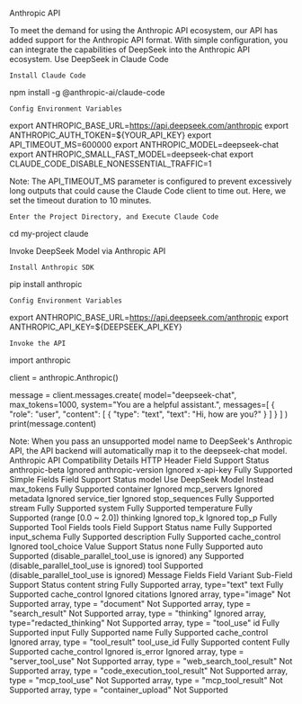 Anthropic API

To meet the demand for using the Anthropic API ecosystem, our API has added support for the Anthropic API format. With simple configuration, you can integrate the capabilities of DeepSeek into the Anthropic API ecosystem.
Use DeepSeek in Claude Code

    Install Claude Code

npm install -g @anthropic-ai/claude-code

    Config Environment Variables

export ANTHROPIC_BASE_URL=https://api.deepseek.com/anthropic
export ANTHROPIC_AUTH_TOKEN=${YOUR_API_KEY}
export API_TIMEOUT_MS=600000
export ANTHROPIC_MODEL=deepseek-chat
export ANTHROPIC_SMALL_FAST_MODEL=deepseek-chat
export CLAUDE_CODE_DISABLE_NONESSENTIAL_TRAFFIC=1

Note: The API_TIMEOUT_MS parameter is configured to prevent excessively long outputs that could cause the Claude Code client to time out. Here, we set the timeout duration to 10 minutes.

    Enter the Project Directory, and Execute Claude Code

cd my-project
claude

Invoke DeepSeek Model via Anthropic API

    Install Anthropic SDK

pip install anthropic

    Config Environment Variables

export ANTHROPIC_BASE_URL=https://api.deepseek.com/anthropic
export ANTHROPIC_API_KEY=${DEEPSEEK_API_KEY}

    Invoke the API

import anthropic

client = anthropic.Anthropic()

message = client.messages.create(
    model="deepseek-chat",
    max_tokens=1000,
    system="You are a helpful assistant.",
    messages=[
        {
            "role": "user",
            "content": [
                {
                    "type": "text",
                    "text": "Hi, how are you?"
                }
            ]
        }
    ]
)
print(message.content)

Note: When you pass an unsupported model name to DeepSeek's Anthropic API, the API backend will automatically map it to the deepseek-chat model.
Anthropic API Compatibility Details
HTTP Header
Field	Support Status
anthropic-beta	Ignored
anthropic-version	Ignored
x-api-key	Fully Supported
Simple Fields
Field	Support Status
model	Use DeepSeek Model Instead
max_tokens	Fully Supported
container	Ignored
mcp_servers	Ignored
metadata	Ignored
service_tier	Ignored
stop_sequences	Fully Supported
stream	Fully Supported
system	Fully Supported
temperature	Fully Supported (range [0.0 ~ 2.0])
thinking	Ignored
top_k	Ignored
top_p	Fully Supported
Tool Fields
tools
Field	Support Status
name	Fully Supported
input_schema	Fully Supported
description	Fully Supported
cache_control	Ignored
tool_choice
Value	Support Status
none	Fully Supported
auto	Supported (disable_parallel_tool_use is ignored)
any	Supported (disable_parallel_tool_use is ignored)
tool	Supported (disable_parallel_tool_use is ignored)
Message Fields
Field	Variant	Sub-Field	Support Status
content 	string 		Fully Supported
array, type="text"	text 	Fully Supported
cache_control 	Ignored
citations 	Ignored
array, type="image" 		Not Supported
array, type = "document" 		Not Supported
array, type = "search_result" 		Not Supported
array, type = "thinking" 		Ignored
array, type="redacted_thinking" 		Not Supported
array, type = "tool_use" 	id 	Fully Supported
input 	Fully Supported
name 	Fully Supported
cache_control 	Ignored
array, type = "tool_result" 	tool_use_id 	Fully Supported
content 	Fully Supported
cache_control 	Ignored
is_error 	Ignored
array, type = "server_tool_use" 		Not Supported
array, type = "web_search_tool_result" 		Not Supported
array, type = "code_execution_tool_result" 		Not Supported
array, type = "mcp_tool_use" 		Not Supported
array, type = "mcp_tool_result" 		Not Supported
array, type = "container_upload" 		Not Supported 